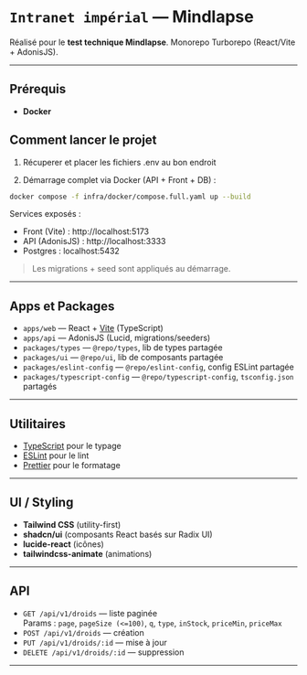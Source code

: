 # `Intranet impérial` — Mindlapse

Réalisé pour le **test technique Mindlapse**. Monorepo Turborepo (React/Vite + AdonisJS).

---

## Prérequis

- **Docker** 

## Comment lancer le projet

1) Récuperer et placer les fichiers .env au bon endroit

2) Démarrage complet via Docker (API + Front + DB) :

```bash
docker compose -f infra/docker/compose.full.yaml up --build
```

Services exposés :
- Front (Vite) : http://localhost:5173  
- API (AdonisJS) : http://localhost:3333  
- Postgres : localhost:5432 

> Les migrations + seed sont appliqués au démarrage.

---

## Apps et Packages

- `apps/web` — React + [Vite](https://vitejs.dev) (TypeScript)
- `apps/api` — AdonisJS (Lucid, migrations/seeders)
- `packages/types` — `@repo/types`, lib de types partagée
- `packages/ui` — `@repo/ui`, lib de composants partagée
- `packages/eslint-config` — `@repo/eslint-config`, config ESLint partagée
- `packages/typescript-config` — `@repo/typescript-config`, `tsconfig.json` partagés

---

## Utilitaires

- [TypeScript](https://www.typescriptlang.org/) pour le typage
- [ESLint](https://eslint.org/) pour le lint
- [Prettier](https://prettier.io) pour le formatage

---

## UI / Styling

- **Tailwind CSS** (utility-first)
- **shadcn/ui** (composants React basés sur Radix UI)
- **lucide-react** (icônes)
- **tailwindcss-animate** (animations)

---

## API

- `GET /api/v1/droids` — liste paginée  
  Params : `page`, `pageSize (<=100)`, `q`, `type`, `inStock`, `priceMin`, `priceMax`
- `POST /api/v1/droids` — création
- `PUT /api/v1/droids/:id` — mise à jour
- `DELETE /api/v1/droids/:id` — suppression

---